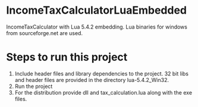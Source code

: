 # IncomeTaxCalculatorLuaEmbedded
IncomeTaxCalculator with Lua 5.4.2 embedding. Lua binaries for windows from sourceforge.net are used.  

# Steps to run this project
1. Include header files and library dependencies to the project. 32 bit libs and header files are provided in the directory lua-5.4.2_Win32.  
2. Run the project  
3. For the distribution provide dll and tax_calculation.lua along with the exe files.


